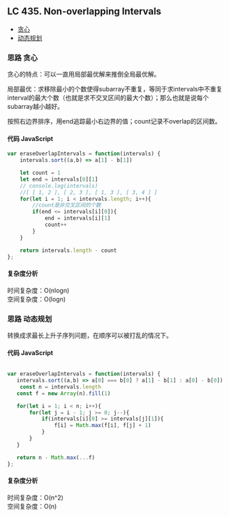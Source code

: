 ## LC 435. Non-overlapping Intervals
- [贪心](#思路-贪心)
- [动态规划](#思路-动态规划)

### 思路 贪心
贪心的特点：可以一直用局部最优解来推倒全局最优解。

局部最优：求移除最小的个数使得subarray不重复，等同于求intervals中不重复interval的最大个数（也就是求不交叉区间的最大个数）；那么也就是说每个subarray越小越好。

按照右边界排序，用end追踪最小右边界的值；count记录不overlap的区间数。
#### 代码 JavaScript

```JavaScript
var eraseOverlapIntervals = function(intervals) {
    intervals.sort((a,b) => a[1] - b[1])

    let count = 1
    let end = intervals[0][1]
    // console.log(intervals)
    //[ [ 1, 2 ], [ 2, 3 ], [ 1, 3 ], [ 3, 4 ] ]
    for(let i = 1; i < intervals.length; i++){
        //count是非交叉区间的个数
        if(end <= intervals[i][0]){
            end = intervals[i][1]
            count++
        }
    }

    return intervals.length - count
};

```

#### 复杂度分析   
时间复杂度：O(nlogn)   
空间复杂度：O(logn)   

### 思路 动态规划
转换成求最长上升子序列问题，在顺序可以被打乱的情况下。
#### 代码 JavaScript

```JavaScript

var eraseOverlapIntervals = function(intervals) {
   intervals.sort((a,b) => a[0] === b[0] ? a[1] - b[1] : a[0] - b[0])
    const n = intervals.length
   const f = new Array(n).fill(1)

   for(let i = 1; i < n; i++){
       for(let j = i - 1; j >= 0; j--){
           if(intervals[i][0] >= intervals[j][1]){
               f[i] = Math.max(f[i], f[j] + 1)
           }
       }
   }

   return n - Math.max(...f)
};
```

#### 复杂度分析
时间复杂度：O(n^2) </br>
空间复杂度：O(n)

